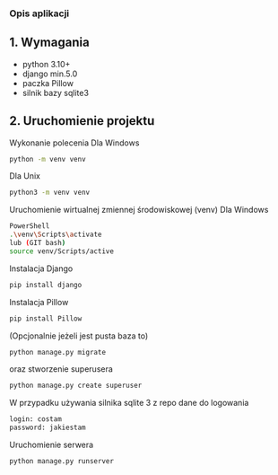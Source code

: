 ### Opis aplikacji

## 1. Wymagania

- python 3.10+
- django min.5.0
- paczka Pillow
- silnik bazy sqlite3

## 2. Uruchomienie projektu

Wykonanie polecenia
Dla Windows

```sh
python -m venv venv
```

Dla Unix

```sh
python3 -m venv venv
```

Uruchomienie wirtualnej zmiennej środowiskowej (venv)
Dla Windows

```sh
PowerShell
.\venv\Scripts\activate
lub (GIT bash)
source venv/Scripts/active
```

Instalacja Django

```sh
pip install django
```

Instalacja Pillow

```sh
pip install Pillow
```

(Opcjonalnie jeżeli jest pusta baza to)

```sh
python manage.py migrate
```

oraz stworzenie superusera

```sh
python manage.py create superuser
```

W przypadku używania silnika sqlite 3 z repo dane do logowania

```sh
login: costam
password: jakiestam
```

Uruchomienie serwera

```sh
python manage.py runserver
```
